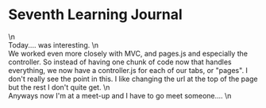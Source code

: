 # Seventh Learning Journal
\n  
Today.... was interesting.
\n  
We worked even more closely with MVC, and pages.js and especially the controller. So instead of having one chunk of code now that handles everything, we now have a controller.js for each of our tabs, or "pages". I don't really see the point in this. I like changing the url at the top of the page but the rest I don't quite get.
\n  
Anyways now I'm at a meet-up and I have to go meet someone....
\n  

